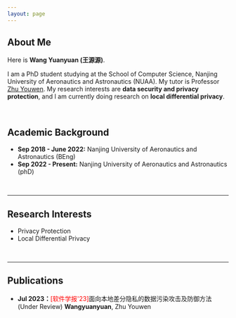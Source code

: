 ```yaml
---
layout: page
---
```


## About Me

<!-- <img src="https://wangyuanyuan.com/wangyuanyuan.jpg" class="floatpic" width="360" height="480"> -->

Here is **Wang Yuanyuan (王源源)**.

<!-- I am a senior student majoring in **Automation** at Fuzhou University and **Robotics** at Maynooth University (Ireland, Combined Degrees). Currently, I am working as a research assistant in the **IACTIP Lab** (Provincial Key), advised by [Prof. Zhezhuang Xu](https://www.researchgate.net/profile/Zhezhuang-Xu). Here is [[my CV](https://caihanlin.com/file/CV-HanlinCAI.pdf)]. -->
I am a PhD student studying at the School of Computer Science, Nanjing University of Aeronautics and Astronautics (NUAA). My tutor is Professor [Zhu Youwen](http://zhuyw.cn/). My research interests are **data security and privacy protection**, and I am currently doing research on **local differential privacy**.

<br>

## Academic Background

<!-- **<font color='red'>[Highlight]</font> I am looking for PhD to start in 2025 Fall. Contact me if you have any leads!** -->

<!-- - **Sep 2018 - June 2022:** Fuzhou University (BEng)
- **Sep 2020 - May 2024:** Maynooth University (BSc)
- **June 2022 - Nov 2022:** Cambridge University (Visiting)
- Expect to apply for a one-year MSc in the UK and will graduate in 2025. Looking for PhD position after MSc! -->
- **Sep 2018 - June 2022:** Nanjing University of Aeronautics and Astronautics (BEng)
- **Sep 2022 - Present:** Nanjing University of Aeronautics and Astronautics (phD)

<br>

---

## Research Interests

<!-- - Industrial IoT System
- Bluetooth Low Energy
- Applied Machine Learning -->

<!-- My current research focuses on practical problems that artificial intelligence faces in real life. My interests are on the **Machine Learning** and its applications in **Industrial IoT**. In a word, advanced technologies like ML and IoT positively influence the life of everybody.  I wish to devote my talent to this meaningful cause and bring well-being to society. -->

- Privacy Protection
- Local Differential Privacy

<br>

---

<!-- ## News and Updates

- **Sep 2023：**Our works [DefenderIoT](https://fzuiot.site/) has been officially publicized by [Youth of FZU](https://mp.weixin.qq.com/s/MF2NJQtEHsVwsm8Ym-l7Gg).
- **Aug 2023：**Happy to be awarded the FEPG Scholarship.
- **May 2023：**Happy to be awarded the XiamenAir Scholarship.
- **May 2023：**Collected the Finalist Award in MCM 2023.
- **Jan 2023：**One paper accepted to ICAROB 2023, see you in Japan!
- **Jun 2022：**Visiting Research Intern at Cambridge University, advised by [Prof. Pietro Liò](https://www.cl.cam.ac.uk/~pl219/ ).
- If you are interested in my works, please feel free to book an [[online talk with me](https://calendly.com/lancecai/meet-with-lance)]. -->


## Publications

- **Jul 2023：**<font color='red'>[软件学报'23]</font>面向本地差分隐私的数据污染攻击及防御方法 (Under Review) **Wangyuanyuan**, Zhu Youwen
